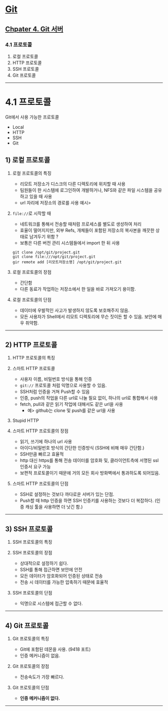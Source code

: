 # <a href = "../../README.md" target="_blank">Git</a>
## <a href = "README.md" target="_blank">Chpater 4. Git 서버</a>
### 4.1 프로토콜
1) 로컬 프로토콜
2) HTTP 프로토콜
3) SSH 프로토콜
4) Git 프로토콜

---

# 4.1 프로토콜

Git에서 사용 가능한 프로토콜
- Local
- HTTP
- SSH
- Git


## 1) 로컬 프로토콜
1. 로컬 프로토콜의 특징
   - 리모트 저장소가 디스크의 다른 디렉토리에 위치할 때 사용
   - 팀원들이 한 시스템에 로그인하여 개발하거나, NFS와 같은 파일 시스템을 공유하고 있을 때 사용
   - url 자리에 저장소의 경로를 사용
     예시>
    

2. `file://`로 시작할 때 
   - 네트워크를 통해서 전송할 때처럼 프로세스를 별도로 생성하여 처리
   - 효율이 떨어지지만, 외부 Refs, 개체들이 포함된 저장소의 복사본을 깨끗한 상태로 남겨두기 위함 ?
   - 보통은 다른 버전 관리 시스템들에서 import 한 뒤 사용

    ```
    git clone /opt/git/project.git
    git clone file:///opt/git/project.git
    gir remote add [리모트저장소명] /opt/git/project.git
    ```

3. 로컬 프로토콜의 장점
   - 간단함
   - 다른 동료가 작업하는 저장소에서 한 일을 바로 가져오기 용이함.

4. 로컬 프로토콜의 단점
   - 데이터에 우발적인 사고가 발생하지 않도록 보호해주지 않음.
   - 모든 사용자가 Shell에서 리모트 디렉토리에 무슨 짓이든 할 수 있음. 보안에 매우 취약함.

---

## 2) HTTP 프로토콜
1. HTTP 프로토콜의 특징

2. 스마트 HTTP 프로토콜
   - 사용자 이름, 비밀번호 방식을 통해 인증
   - `git://` 프로토콜 처럼 익명으로 사용할 수 있음.
   - SSH처럼 인증을 거쳐 Push할 수 있음
   - 인증, push의 작업을 다른 url로 나눌 필요 없이, 하나의 url로 통합해서 사용
   - fetch, pull과 같은 읽기 작업에 대해서도 같은 url을 사용
     - 예> github는 clone 및 push를 같은 url을 사용


3. Stupid HTTP


4. 스마트 HTTP 프로토콜의 장점
   - 읽기, 쓰기에 하나의 url 사용
   - 아이디/비밀번호 방식의 간단한 인증방식 (SSH에 비해 매우 간단함.)
   - SSH만큼 빠르고 효율적
   - http 대신 https를 통해 전송 데이터를 암호화 및, 클라이언트측에 서명된 ssl 인증서 요구 가능
   - 보편적 프로토콜이기 때문에 거의 모든 회사 방화벽에서 통과하도록 되어있음.


5. 스마트 HTTP 프로토콜의 단점
   - SSH로 설정하는 것보다 까다로운 서버가 있는 단점.
   - Push할 때 http 인증을 하면 SSH 인증키를 사용하는 것보다 더 복잡하다. (인증 캐싱 툴을 사용하면 더 낫긴 함.)

---

## 3) SSH 프로토콜

1. SSH 프로토콜의 특징

2. SSH 프로토콜의 장점
   - 상대적으로 설정하기 쉽다.
   - SSH를 통해 접근하면 보안에 안전
   - 모든 데이터가 암호화되어 인증된 상태로 전송
   - 전송 시 데이터를 가능한 압축하기 때문에 효율적

3. SSH 프로토콜의 단점
   - 익명으로 시스템에 접근할 수 없다. 

---

## 4) Git 프로토콜

1. Git 프로토콜의 특징
   - Git에 포함된 데몬을 사용. (9418 포트)
   - 인증 메커니즘이 없음.
   
2. Git 프로토콜의 장점
   - 전송속도가 가장 빠르다.

3. Git 프로토콜의 단점
   - **인증 메커니즘이 없다.**


---